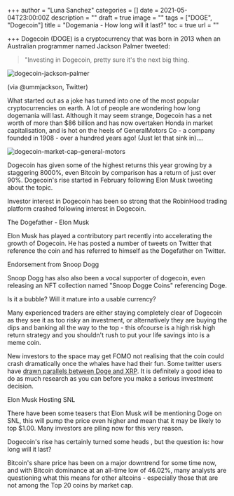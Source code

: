 +++
author = "Luna Sanchez"
categories = []
date = 2021-05-04T23:00:00Z
description = ""
draft = true
image = ""
tags = ["DOGE", "Dogecoin"]
title = "Dogemania - How long will it last?"
toc = true
url = ""

+++
Dogecoin (DOGE) is a cryptocurrency that was born in 2013 when an Australian programmer named Jackson Palmer tweeted:

> "Investing in Dogecoin, pretty sure it's the next big thing.

![dogecoin-jackson-palmer](/uploads/palmer-dogecoin-tweet-next-big-thing.png)

(via @ummjackson, Twitter)

What started out as a joke has turned into one of the most popular cryptocurrencies on earth. A lot of people are wondering how long dogemania will last. Although it may seem strange, Dogecoin has a net worth of more than $86 billion and has now overtaken Honda in market capitalisation, and is hot on the heels of GeneralMotors Co - a company founded in 1908 - over a hundred years ago!  (Just let that sink in)....

![dogecoin-market-cap-general-motors](/uploads/dogecoin-market-cap.png)

Dogecoin has given some of the highest returns this year growing by a staggering 8000%, even Bitcoin by comparison has a return of just over 90%. Dogecoin's rise started in February following Elon Musk tweeting about the topic.

Investor interest in Dogecoin has been so strong that the RobinHood trading platform crashed following interest in Dogecoin.

The Dogefather - Elon Musk

Elon Musk has played a contributory part recently into accelerating the growth of Dogecoin. He has posted a number of tweets on Twitter that reference the coin and has referred to himself as the Dogefather on Twitter.

Endorsement from Snoop Dogg

Snoop Dogg has also also been a vocal supporter of dogecoin, even releasing an NFT collection named "Snoop Dogge Coins" referencing Doge.

Is it a bubble? Will it mature into a usable currency?

Many experienced traders are either staying completely clear of Dogecoin as they see it as too risky an investment, or alternatively they are buying the dips and banking all the way to the top - this ofcourse is a high risk high return strategy and you shouldn't rush to put your life savings into is a meme coin.

New investors to the space may get FOMO not realising that the coin could crash dramatically once the whales have had their fun.  Some twitter users have [drawn parallels between Doge and XRP](https://twitter.com/lowstrife/status/1389794278096965632?s=20).  It is definitely a good idea to do as much research as you can before you make a serious investment decision.

Elon Musk Hosting SNL

There have been some teasers that Elon Musk will be mentioning Doge on SNL, this will pump the price even higher and mean that it may be likely to top $1.00. Many investors are piling now for this very reason.

Dogecoin's rise has certainly turned some heads , but the question is: how long will it last?

Bitcoin's share price has been on a major downtrend for some time now, and with Bitcoin dominance at an all-time low of 46.02%, many analysts are questioning what this means for other altcoins - especially those that are not among the Top 20 coins by market cap.